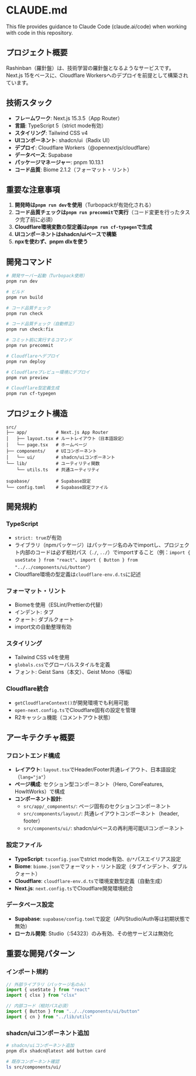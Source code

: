 # CLAUDE.md

This file provides guidance to Claude Code (claude.ai/code) when working with code in this repository.

## プロジェクト概要

Rashinban（羅針盤）は、技術学習の羅針盤となるようなサービスです。Next.js 15をベースに、Cloudflare Workersへのデプロイを前提として構築されています。

## 技術スタック

- **フレームワーク**: Next.js 15.3.5（App Router）
- **言語**: TypeScript 5（strict mode有効）
- **スタイリング**: Tailwind CSS v4
- **UIコンポーネント**: shadcn/ui（Radix UI）
- **デプロイ**: Cloudflare Workers（@opennextjs/cloudflare）
- **データベース**: Supabase
- **パッケージマネージャー**: pnpm 10.13.1
- **コード品質**: Biome 2.1.2（フォーマット・リント）

## 重要な注意事項

1. **開発時は`pnpm run dev`を使用**（Turbopackが有効化される）
2. **コード品質チェックは`pnpm run precommit`で実行**（コード変更を行ったタスク完了前に必須）
3. **Cloudflare環境変数の型定義は`pnpm run cf-typegen`で生成**
4. **UIコンポーネントはshadcn/uiベースで構築**
5. **npxを使わず、pnpm dlxを使う**

## 開発コマンド

```bash
# 開発サーバー起動（Turbopack使用）
pnpm run dev

# ビルド
pnpm run build

# コード品質チェック
pnpm run check

# コード品質チェック（自動修正）
pnpm run check:fix

# コミット前に実行するコマンド
pnpm run precommit

# Cloudflareへデプロイ
pnpm run deploy

# Cloudflareプレビュー環境にデプロイ
pnpm run preview

# Cloudflare型定義生成
pnpm run cf-typegen
```

## プロジェクト構造

```
src/
├── app/           # Next.js App Router
│   ├── layout.tsx # ルートレイアウト（日本語設定）
│   └── page.tsx   # ホームページ
├── components/    # UIコンポーネント
│   └── ui/        # shadcn/uiコンポーネント
└── lib/           # ユーティリティ関数
    └── utils.ts   # 共通ユーティリティ

supabase/          # Supabase設定
└── config.toml    # Supabase設定ファイル
```

## 開発規約

### TypeScript
- `strict: true`が有効
- ライブラリ（npmパッケージ）はパッケージ名のみでimportし、プロジェクト内部のコードは必ず相対パス（`./`, `../`）でimportすること（例：`import { useState } from "react"`、`import { Button } from "../../components/ui/button"`）
- Cloudflare環境の型定義は`cloudflare-env.d.ts`に記述

### フォーマット・リント
- Biomeを使用（ESLint/Prettierの代替）
- インデント: タブ
- クォート: ダブルクォート
- import文の自動整理有効

### スタイリング
- Tailwind CSS v4を使用
- `globals.css`でグローバルスタイルを定義
- フォント: Geist Sans（本文）、Geist Mono（等幅）

### Cloudflare統合
- `getCloudflareContext()`が開発環境でも利用可能
- `open-next.config.ts`でCloudflare固有の設定を管理
- R2キャッシュ機能（コメントアウト状態）

## アーキテクチャ概要

### フロントエンド構成
- **レイアウト**: `layout.tsx`でHeader/Footer共通レイアウト、日本語設定（`lang="ja"`）
- **ページ構成**: セクション型コンポーネント（Hero, CoreFeatures, HowItWorks）で構成
- **コンポーネント設計**:
  - `src/app/_components/`: ページ固有のセクションコンポーネント
  - `src/components/layout/`: 共通レイアウトコンポーネント（header, footer）
  - `src/components/ui/`: shadcn/uiベースの再利用可能UIコンポーネント

### 設定ファイル
- **TypeScript**: `tsconfig.json`でstrict mode有効、`@/*`パスエイリアス設定
- **Biome**: `biome.json`でフォーマット・リント設定（タブインデント、ダブルクォート）
- **Cloudflare**: `cloudflare-env.d.ts`で環境変数型定義（自動生成）
- **Next.js**: `next.config.ts`でCloudflare開発環境統合

### データベース設定
- **Supabase**: `supabase/config.toml`で設定（API/Studio/Auth等は初期状態で無効）
- **ローカル開発**: Studio（:54323）のみ有効、その他サービスは無効化

## 重要な開発パターン

### インポート規約
```typescript
// 外部ライブラリ（パッケージ名のみ）
import { useState } from "react"
import { clsx } from "clsx"

// 内部コード（相対パス必須）
import { Button } from "../../components/ui/button"
import { cn } from "../lib/utils"
```

### shadcn/uiコンポーネント追加
```bash
# shadcn/uiコンポーネント追加
pnpm dlx shadcn@latest add button card

# 既存コンポーネント確認
ls src/components/ui/
```
